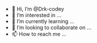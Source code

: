 - 👋 Hi, I’m @Drk-codey
- 👀 I’m interested in ...
- 🌱 I’m currently learning ...
- 💞️ I’m looking to collaborate on ...
- 📫 How to reach me ...

<!---
Drk-codey/Drk-codey is a ✨ special ✨ repository because its `README.md` (this file) appears on your GitHub profile.
You can click the Preview link to take a look at your changes.
--->
